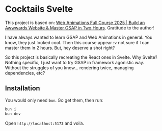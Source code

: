 # Cocktails Svelte

This project is based on: [Web Animations Full Course 2025 | Build an Awwwards Website & Master GSAP in Two Hours](https://youtu.be/AW1yfBKRMKc?si=8yrW4Z222FZAD5dp). Gratitude to the author!

I have always wanted to learn GSAP and Web Animations in general. You know, they just looked cool. Then this course appear :v not sure if I can master them in 2 hours. But, hey deserve a shot right?

So this project is basically recreating the React ones in Svelte. Why Svelte? Nothing specific, I just want to try GSAP in framework agonistic way. Without the struggles of you know... rendering twice, managing dependencies, etc?

## Installation

You would only need `bun`. Go get them, then run:

```bash
bun i
bun dev
```

Open `http://localhost:5173` and voila.